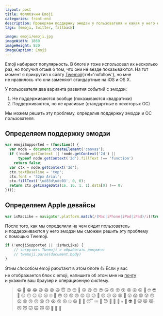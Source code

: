 ```yaml
---
layout: post
title: Фоллбэчим Emoji
categories: front-end
description: Проверяем поддержку эмодзи у пользователя и какая у него операционная система. После этого подключаем любые эмодзи для корректного отображения смайликов.
tags: [emoji, twitter, fallback]

image: emoji/emoji.jpg
imageWidth: 1860
imageHeight: 830
imageCaption: Emoji
---
```


Emoji набирают популярность. В блоге я тоже использовал их несколько раз, но получил отзыв о том, что они не везде показываются. На тот момент я прикрутил к сайту [Twemoji](https://github.com/twitter/twemoji){:rel='nofollow'}, но мне не нравилось что они заменяют стандартные на iOS и OS X.

<!-- more -->

У пользователя два варианта развития событий с эмодзи:
1. Не поддерживаются вообще (показываются квадратики)
2. Поддерживаются, но не красивые (стандартные в некоторых ОС)

Мы можем решить эту проблему, определив поддержку эмодзи и ОС пользователя.

## Определяем поддержку эмодзи

```js
var emojiSupported = (function() {
  var node = document.createElement('canvas');
  if (!node.getContext || !node.getContext('2d') ||
      typeof node.getContext('2d').fillText !== 'function')
    return false;
  var ctx = node.getContext('2d');
  ctx.textBaseline = 'top';
  ctx.font = '32px Arial';
  ctx.fillText('\ud83d\ude03', 0, 0);
  return ctx.getImageData(16, 16, 1, 1).data[0] !== 0;
})();
```

## Определяем Apple девайсы

```js
var isMacLike = navigator.platform.match(/(Mac|iPhone|iPod|iPad)/i)?true:false;
```

После того, как мы определили на чем сидит пользователь и поддерживаются у него эмодзи мы сможем решить эту проблему с помощью Twemoji.

```js
if (!emojiSupported || !isMacLike) {
	// загрузить Twemoji и обработать документ
	// twemoji.parse(document.body)
}
```

Этим способом emoji работают в этом блоге 👍
Если у вас не отображается блок с emoji, напишите об этом мне на [почту](mailto:ymatuhin@yandex.ru) и укажите ваш браузер и операционную систему.

> 😀 😬 😁 😂 😃 😄 😅 😆 😇 😉 😊 🙂 🙃 😋 😌 😍 😘 😗 😙 😚 😜 😝 😛 🤑 🤓 😎 🤗 😏 😶 😐 😑 😒 🙄 🤔 😳 😞 😟 😠 😡 😔 😕 🙁 😣 😖 😫 😩 😤 😮 😱 😨 😰 😯 😦 😧 😢 😥 😪 😓 😭 😵 😲 🤐 😷 🤒 🤕 😴 💤 💩 😈 👿 👹 👺 💀 👻 👽 🤖 😺 😸 😹 😻 😼 😽 🙀 😿 😾 🙌 👏 👋
